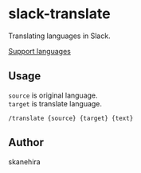 # slack-translate
Translating languages in Slack.

[Support languages](https://cloud.google.com/translate/docs/languages)

## Usage
`source` is original language.  
`target` is translate language.

```
/translate {source} {target} {text}
```

## Author
skanehira
